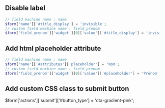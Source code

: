 ## Disable label
```php
// field machine name : name 
$form['name']['#title_display'] = 'invisible';
// custom field machine name : field_prenom 
$form['field_prenom']['widget'][0]['value']['#title_display'] = 'invisible';
```
## Add html placeholder attribute
```php
// field machine name : name 
$form['name']['#attributes']['placeholder'] = 'Nom';
// custom field machine name : field_prenom 
$form['field_prenom']['widget'][0]['value']['#placeholder'] = 'Prénom';
```

## Add custom CSS class to submit button
$form['actions']['submit']['#button_type'] = 'cta-gradient-pink';
